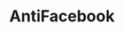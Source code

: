 ---
title: AntiFacebook
crosslinks:
- autotldr
- europrivacy
- antigoogle
- privacy
- assholedesign
- AskReddit
- straya
- pcmasterrace
- worldpolitics
- r4r
- science
- diaspora
- linux
- technology
---